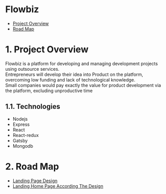 # Flowbiz
- [Project Overview](#project-overview)
- [Road Map](#road_map)
# 1. <a id="project-overview">Project Overview</a>
Flowbiz is a platform for developing and managing development projects using outsource services.<br>
Entrepreneurs will develop their idea into Product on the platform, overcoming low funding and lack of technological knowledge.<br>
Small companies would pay exactly the value for product development via the platform, excluding unproductive time
## 1.1. <a id="technologies-overview"></a>Technologies
- Nodejs
- Express
- React
- React-redux
- Gatsby
- Mongodb
# 2. <a id="road_map">Road Map</a>
- [Landing Page Design](LandingPageDesign/README.md)
- [Landing Home Page According The Design](LandingHomePageAccordingTheDesign/README.md)
